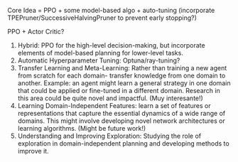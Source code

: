 
Core Idea = PPO + some model-based algo + auto-tuning (incorporate TPEPruner/SuccessiveHalvingPruner to prevent early stopping?)

PPO + Actor Critic?


1. Hybrid: PPO for the high-level decision-making, but incorporate elements of model-based planning for lower-level tasks.
2. Automatic Hyperparameter Tuning: Optuna/ray-tuning?
3. Transfer Learning and Meta-Learning: Rather than training a new agent from scratch for each domain- transfer knowledge from one domain to another. Example: an agent might learn a general strategy in one domain that could be applied or fine-tuned in a different domain. Research in this area could be quite novel and impactful. (Muy interesante!)
4. Learning Domain-Independent Features: learn a set of features or representations that capture the essential dynamics of a wide range of domains. This might involve developing novel network architectures or learning algorithms. (Might be future work!)
5. Understanding and Improving Exploration: Studying the role of exploration in domain-independent planning and developing methods to improve it.

